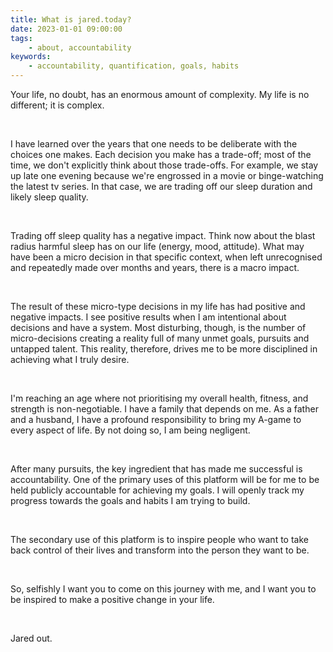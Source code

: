 ```yaml
---
title: What is jared.today?
date: 2023-01-01 09:00:00
tags:
    - about, accountability
keywords:
    - accountability, quantification, goals, habits
---
```


Your life, no doubt, has an enormous amount of complexity. My life is no different; it is complex.

&nbsp;
&nbsp;

I have learned over the years that one needs to be deliberate with the choices one makes. Each decision you make has a trade-off; most of the time, we don't explicitly think about those trade-offs. For example, we stay up late one evening because we're engrossed in a movie or binge-watching the latest tv series. In that case, we are trading off our sleep duration and likely sleep quality.


&nbsp;
&nbsp;

Trading off sleep quality has a negative impact. Think now about the blast radius harmful sleep has on our life (energy, mood, attitude). What may have been a micro decision in that specific context, when left unrecognised and repeatedly made over months and years, there is a macro impact.

&nbsp;
&nbsp;

The result of these micro-type decisions in my life has had positive and negative impacts. I see positive results when I am intentional about decisions and have a system. Most disturbing, though, is the number of micro-decisions creating a reality full of many unmet goals, pursuits and untapped talent. This reality, therefore, drives me to be more disciplined in achieving what I truly desire.

&nbsp;
&nbsp;

I'm reaching an age where not prioritising my overall health, fitness, and strength is non-negotiable. I have a family that depends on me. As a father and a husband, I have a profound responsibility to bring my A-game to every aspect of life. By not doing so, I am being negligent.

&nbsp;
&nbsp;

After many pursuits, the key ingredient that has made me successful is accountability. One of the primary uses of this platform will be for me to be held publicly accountable for achieving my goals. I will openly track my progress towards the goals and habits I am trying to build.

&nbsp;
&nbsp;

The secondary use of this platform is to inspire people who want to take back control of their lives and transform into the person they want to be. 

&nbsp;
&nbsp;

So, selfishly I want you to come on this journey with me, and I want you to be inspired to make a positive change in your life.

&nbsp;
&nbsp;

Jared out.